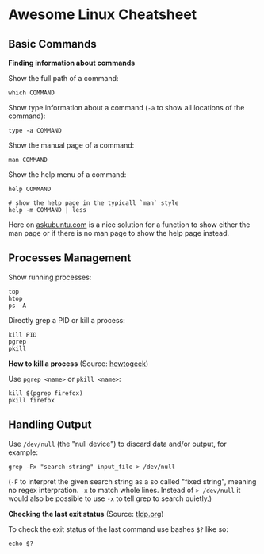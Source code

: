 # Awesome Linux Cheatsheet

## Basic Commands

**Finding information about commands**

Show the full path of a command: 

```
which COMMAND
```

Show type information about a command (`-a` to show all locations of the command):

```
type -a COMMAND
```

Show the manual page of a command:

```
man COMMAND
```

Show the help menu of a command:

```
help COMMAND

# show the help page in the typicall `man` style
help -m COMMAND | less
```

Here on [askubuntu.com](https://askubuntu.com/a/439411/478654) is a nice solution for a function to show either the man page or if there is no man page to show the help page instead.

## Processes Management

Show running processes:

```
top
htop
ps -A
```

Directly grep a PID or kill a process:

```
kill PID
pgrep
pkill
```

**How to kill a process** (Source: [howtogeek](https://www.howtogeek.com/107217/how-to-manage-processes-from-the-linux-terminal-10-commands-you-need-to-know/))

Use `pgrep <name>` or `pkill <name>`:

```
kill $(pgrep firefox)
pkill firefox
```

## Handling Output

Use `/dev/null` (the "null device") to discard data and/or output, for example:

```
grep -Fx "search string" input_file > /dev/null
```

(`-F` to interpret the given search string as a so called "fixed string", meaning no regex interpration. `-x` to match whole lines. Instead of `> /dev/null` it would also be possible to use `-x` to tell grep to search quietly.)

**Checking the last exit status** (Source: [tldp.org](https://www.tldp.org/LDP/abs/html/exit-status.html))

To check the exit status of the last command use bashes `$?` like so:

```
echo $?
```

